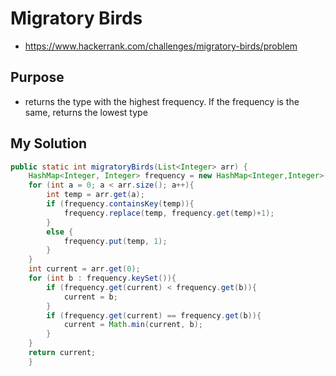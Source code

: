 # Migratory Birds

- <https://www.hackerrank.com/challenges/migratory-birds/problem>

## Purpose

- returns the type with the highest frequency. If the frequency is the same, returns the lowest type

## My Solution

```java
public static int migratoryBirds(List<Integer> arr) {
    HashMap<Integer, Integer> frequency = new HashMap<Integer,Integer>();
    for (int a = 0; a < arr.size(); a++){
        int temp = arr.get(a);
        if (frequency.containsKey(temp)){
            frequency.replace(temp, frequency.get(temp)+1);
        }
        else {
            frequency.put(temp, 1);
        }
    }
    int current = arr.get(0);
    for (int b : frequency.keySet()){
        if (frequency.get(current) < frequency.get(b)){
            current = b;
        }
        if (frequency.get(current) == frequency.get(b)){
            current = Math.min(current, b);
        }
    }
    return current;
    }
```